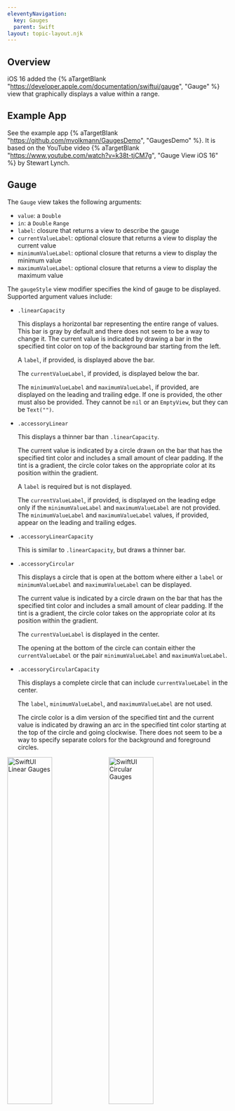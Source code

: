 ```yaml
---
eleventyNavigation:
  key: Gauges
  parent: Swift
layout: topic-layout.njk
---
```


## Overview

iOS 16 added the {% aTargetBlank
"https://developer.apple.com/documentation/swiftui/gauge", "Gauge" %} view
that graphically displays a value within a range.

## Example App

See the example app {% aTargetBlank
"https://github.com/mvolkmann/GaugesDemo", "GaugesDemo" %}.
It is based on the YouTube video {% aTargetBlank
"https://www.youtube.com/watch?v=k38t-tjCM7g", "Gauge View iOS 16" %}
by Stewart Lynch.

## Gauge

The `Gauge` view takes the following arguments:

- `value`: a `Double`
- `in`: a `Double` `Range`
- `label`: closure that returns a view to describe the gauge
- `currentValueLabel`: optional closure that returns a view to display the current value
- `minimumValueLabel`: optional closure that returns a view to display the minimum value
- `maximumValueLabel`: optional closure that returns a view to display the maximum value

The `gaugeStyle` view modifier specifies the kind of gauge to be displayed.
Supported argument values include:

- `.linearCapacity`

  This displays a horizontal bar representing the entire range of values.
  This bar is gray by default and there does not seem to be a way to change it.
  The current value is indicated by drawing a bar in the specified tint color
  on top of the background bar starting from the left.

  A `label`, if provided, is displayed above the bar.

  The `currentValueLabel`, if provided, is displayed below the bar.

  The `minimumValueLabel` and `maximumValueLabel`, if provided,
  are displayed on the leading and trailing edge.
  If one is provided, the other must also be provided.
  They cannot be `nil` or an `EmptyView`, but they can be `Text("")`.

- `.accessoryLinear`

  This displays a thinner bar than `.linearCapacity`.

  The current value is indicated by a circle drawn on the bar that
  has the specified tint color and includes a small amount of clear padding.
  If the tint is a gradient, the circle color takes on the
  appropriate color at its position within the gradient.

  A `label` is required but is not displayed.

  The `currentValueLabel`, if provided, is displayed on the leading edge
  only if the `minimumValueLabel` and `maximumValueLabel` are not provided.
  The `minimumValueLabel` and `maximumValueLabel` values, if provided,
  appear on the leading and trailing edges.

- `.accessoryLinearCapacity`

  This is similar to `.linearCapacity`, but draws a thinner bar.

- `.accessoryCircular`

  This displays a circle that is open at the bottom where either a `label`
  or `minimumValueLabel` and `maximumValueLabel` can be displayed.

  The current value is indicated by a circle drawn on the bar that
  has the specified tint color and includes a small amount of clear padding.
  If the tint is a gradient, the circle color takes on the
  appropriate color at its position within the gradient.

  The `currentValueLabel` is displayed in the center.

  The opening at the bottom of the circle can contain
  either the `currentValueLabel` or
  the pair `minimumValueLabel` and `maximumValueLabel`.

- `.accessoryCircularCapacity`

  This displays a complete circle that can
  include `currentValueLabel` in the center.

  The `label`, `minimumValueLabel`, and `maximumValueLabel` are not used.

  The circle color is a dim version of the specified tint
  and the current value is indicated by
  drawing an arc in the specified tint color
  starting at the top of the circle and going clockwise.
  There does not seem to be a way to specify separate colors
  for the background and foreground circles.

<img alt="SwiftUI Linear Gauges" style="width: 45%"
  src="/blog/assets/swiftui-gauges-linear.png?v={{pkg.version}}"
  title="SwiftUI Linear Gauges">
<img alt="SwiftUI Circular Gauges" style="width: 45%"
  src="/blog/assets/swiftui-gauges-circular.png?v={{pkg.version}}"
  title="SwiftUI Circular Gauges">
